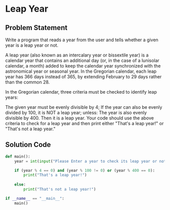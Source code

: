# Leap Year

## Problem Statement
Write a program that reads a year from the user and tells whether a given year is a leap year or not.

A leap year (also known as an intercalary year or bissextile year) is a calendar year that contains an additional day (or, in the case of a lunisolar calendar, a month) added to keep the calendar year synchronized with the astronomical year or seasonal year. In the Gregorian calendar, each leap year has 366 days instead of 365, by extending February to 29 days rather than the common 28.

In the Gregorian calendar, three criteria must be checked to identify leap years:

The given year must be evenly divisible by 4;
If the year can also be evenly divided by 100, it is NOT a leap year; unless:
The year is also evenly divisible by 400. Then it is a leap year.
Your code should use the above criteria to check for a leap year and then print either "That's a leap year!" or "That's not a leap year."

## Solution Code

```python
def main():
    year = int(input("Please Enter a year to check its leap year or not: "))

    if (year % 4 == 0) and (year % 100 != 0) or (year % 400 == 0):
        print("That's a leap year!")
    
    else:
        print("That's not a leap year!")

if __name__ == "__main__":
    main()